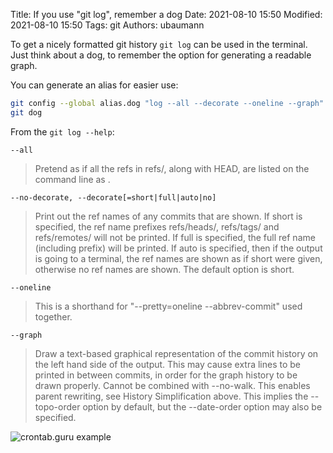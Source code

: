 Title: If you use "git log", remember a dog
Date: 2021-08-10 15:50
Modified: 2021-08-10 15:50
Tags: git
Authors: ubaumann

To get a nicely formatted git history ``git log`` can be used in the terminal.
Just think about a dog, to remember the option for generating a readable graph.

You can generate an alias for easier use:
```bash
git config --global alias.dog "log --all --decorate --oneline --graph"
git dog
```

From the ``git log --help``:

``--all``
> Pretend as if all the refs in refs/, along with HEAD, are listed on the command line as <commit>.

``--no-decorate, --decorate[=short|full|auto|no]``
> Print out the ref names of any commits that are shown. If short is specified, the ref name prefixes
> refs/heads/, refs/tags/ and refs/remotes/ will not be printed. If full is specified, the full ref name
> (including prefix) will be printed. If auto is specified, then if the output is going to a terminal, the ref
> names are shown as if short were given, otherwise no ref names are shown. The default option is short.

``--oneline``
> This is a shorthand for "--pretty=oneline --abbrev-commit" used together.

``--graph``
> Draw a text-based graphical representation of the commit history on the left hand side of the output. This
> may cause extra lines to be printed in between commits, in order for the graph history to be drawn properly.
> Cannot be combined with --no-walk.
> This enables parent rewriting, see History Simplification above.
> This implies the --topo-order option by default, but the --date-order option may also be specified.


![crontab.guru example]({static}/images/202108_git_log.jpg)
